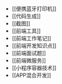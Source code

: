 - [[便携蓝牙打印机]]
- [[代码生成]]
- [[截图]]
- [[前端工具]]
- [[前端工作笔记]]
- [[前端开发知识点]]
- [[前端面试题]]
- [[前端微服务]]
- [[小程序容器技术]]
- [[APP混合开发]]
